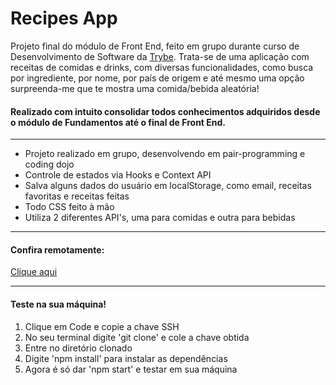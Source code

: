 <h1>Recipes App</h1>


Projeto final do módulo de Front End, feito em grupo durante curso de Desenvolvimento de Software da <a href="https://www.betrybe.com/" target="_blank" >Trybe</a>. Trata-se de uma aplicação com receitas de comidas e drinks, com diversas funcionalidades, como busca por ingrediente, por nome, por país de origem e até mesmo uma opção surpreenda-me que te mostra uma comida/bebida aleatória!

<h4>Realizado com intuito consolidar todos conhecimentos adquiridos desde o módulo de Fundamentos até o final de Front End.</h4>
<hr>
<ul>
  <li>Projeto realizado em grupo, desenvolvendo em pair-programming e coding dojo</li>
  <li>Controle de estados via Hooks e Context API</li>
  <li>Salva alguns dados do usuário em localStorage, como email, receitas favoritas e receitas feitas</li>
  <li>Todo CSS feito à mão</li>
  <li>Utiliza 2 diferentes API's, uma para comidas e outra para bebidas</li>
</ul>
<hr>
<h4>Confira remotamente:</h4> <a href="https://recipes-app-neon.vercel.app/" targe='_blank'>Clique aqui</a>
<hr>

<h4>Teste na sua máquina!</h4>
<ol>
  <li>Clique em Code e copie a chave SSH</li>
  <li>No seu terminal digite 'git clone' e cole a chave obtida</li>
  <li>Entre no diretório clonado</li>
  <li>Digite 'npm install' para instalar as dependências</li>
  <li>Agora é só dar 'npm start' e testar em sua máquina</li>
</ol>
